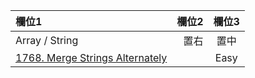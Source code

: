 | 欄位1 | 欄位2 | 欄位3 |
| :-- | --: |:--:|
| Array / String  | 置右 | 置中 |
| [1768. Merge Strings Alternately](https://github.com/Liavan0122/Liavan-Leetcodes/blob/main/LeetCode%2075/1768.%20Merge%20Strings%20Alternately.md)  |  | Easy |
